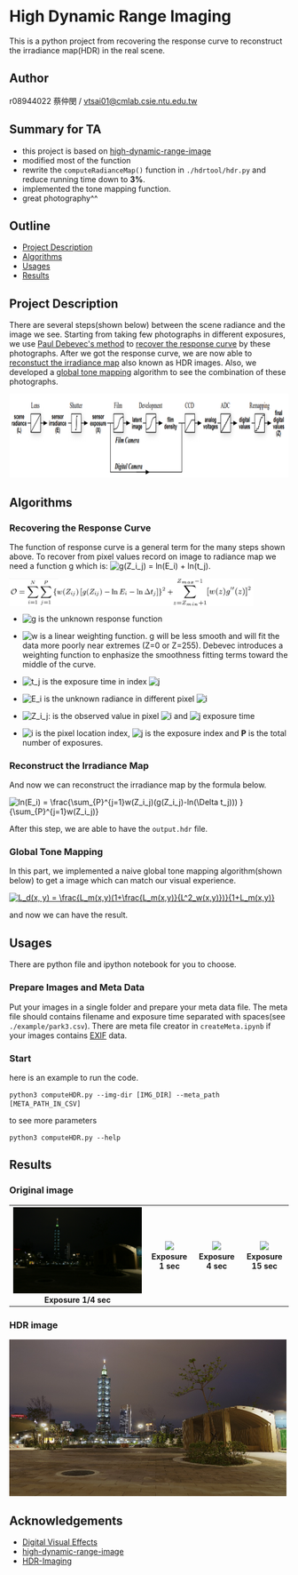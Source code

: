 
# High Dynamic Range Imaging
This is a python project from recovering the response curve to reconstruct the irradiance map(HDR) in the real scene.
## Author
r08944022 蔡仲閔 / [vtsai01@cmlab.csie.ntu.edu.tw](vtsai01@cmlab.csie.ntu.edu.tw)
## Summary for TA
- this project is based on [high-dynamic-range-image](https://github.com/vivianhylee/high-dynamic-range-image)
- modified most of the function
- rewrite the `computeRadianceMap()` function in `./hdrtool/hdr.py` and reduce running time down to **3%**.
- implemented the tone mapping function.
- great photography^^
## Outline
- [Project Description](#project-description)
- [Algorithms](#algorithms)
- [Usages](#usages)
- [Results](#results)

## Project Description
There are several steps(shown below) between the scene radiance and the image we see. Starting from taking few photographs in different exposures, we use  [Paul Debevec's method](http://www.pauldebevec.com/Research/HDR/debevec-siggraph97.pdf) to [recover the response curve](#recovering-the-response-curve) by these photographs. After we got the response curve, we are now able to [reconstuct the irradiance map](#reconstruct-the-irradiance-map) also known as HDR images. Also, we developed a [global tone mapping](#global-tone-mapping) algorithm to see the combination of these photographs.

<img src="https://github.com/qa276390/high-dynamic-range-image/blob/master/example/steps.png" height="150"/>


## Algorithms 
### Recovering the Response Curve

The function of response curve is a general term for the many steps shown above. To recover from pixel values record on image to radiance map we need a function g which is:  <img src="https://latex.codecogs.com/svg.latex?g(Z_i_j)&space;=&space;ln(E_i)&space;&plus;&space;ln(t_j)" title="g(Z_i_j) = ln(E_i) + ln(t_j)" /></a>.

<img  align="center" src="https://github.com/qa276390/high-dynamic-range-image/blob/master/example/eq1.png" height="50"/>

- <img src="https://latex.codecogs.com/svg.latex?\Large&space;g" title="g" /> is the unknown response function

- <img src="https://latex.codecogs.com/svg.latex?\Large&space;w" title="w" /> is a linear weighting function. g will be less smooth and will fit the data more poorly near extremes (Z=0 or Z=255). Debevec introduces a weighting function to enphasize the smoothness fitting terms toward the middle of the curve.

- <img src="https://latex.codecogs.com/svg.latex?\Large&space;t_j" title="t_j" /> is the exposure time in index <img src="https://latex.codecogs.com/svg.latex?\Large&space;j" title="j" />

- <img src="https://latex.codecogs.com/svg.latex?\Large&space;E_i" title="E_i" /> is the unknown radiance in different pixel <img src="https://latex.codecogs.com/svg.latex?\Large&space;i" title="i" />

- <img src="https://latex.codecogs.com/svg.latex?\Large&space;Z_i_j" title="Z_i_j" />: is the observed value in pixel <img src="https://latex.codecogs.com/svg.latex?\Large&space;i" title="i" /> and <img src="https://latex.codecogs.com/svg.latex?\Large&space;j" title="j" /> exposure time

- <img src="https://latex.codecogs.com/svg.latex?\Large&space;i" title="i" /> is the pixel location index, <img src="https://latex.codecogs.com/svg.latex?\Large&space;j" title="j" /> is the exposure index and **P** is the total number of exposures.

### Reconstruct the Irradiance Map
And now we can reconstruct the irradiance map by the formula below.

<img src="https://latex.codecogs.com/svg.latex?ln(E_i)&space;=&space;\frac{\sum_{P}^{j=1}w(Z_i_j)(g(Z_i_j)-ln(\Delta&space;t_j)))&space;}{\sum_{P}^{j=1}w(Z_i_j)}" title="ln(E_i) = \frac{\sum_{P}^{j=1}w(Z_i_j)(g(Z_i_j)-ln(\Delta t_j))) }{\sum_{P}^{j=1}w(Z_i_j)}" />

After this step, we are able to have the `output.hdr` file.

### Global Tone Mapping
In this part, we implemented a naive global tone mapping algorithm(shown below) to get a image which can match our visual experience.

<a href="https://www.codecogs.com/eqnedit.php?latex=L_d(x,&space;y)&space;=&space;\frac{L_m(x,y)(1&plus;\frac{L_m(x,y)}{L^2_w(x,y)})}{1&plus;L_m(x,y)}" target="_blank"><img src="https://latex.codecogs.com/svg.latex?L_d(x,&space;y)&space;=&space;\frac{L_m(x,y)(1&plus;\frac{L_m(x,y)}{L^2_w(x,y)})}{1&plus;L_m(x,y)}" title="L_d(x, y) = \frac{L_m(x,y)(1+\frac{L_m(x,y)}{L^2_w(x,y)})}{1+L_m(x,y)}" /></a>

and now we can have the result.

## Usages
There are python file and ipython notebook for you to choose.
### Prepare Images and Meta Data
Put your images in a single folder and prepare your meta data file. The meta file should contains filename and exposure time separated with spaces(see `./example/park3.csv`). There are meta file creator in `createMeta.ipynb` if your images contains [EXIF](https://zh.wikipedia.org/wiki/EXIF) data.
### Start 
here is an example to run the code.
```shell
python3 computeHDR.py --img-dir [IMG_DIR] --meta_path [META_PATH_IN_CSV]
```
to see more parameters
```shell
python3 computeHDR.py --help
```

## Results
### Original image
<table>
<tr>
<th><img src="https://github.com/qa276390/high-dynamic-range-imaging/blob/master/example/park3/IMG_7189.JPG" /><br>Exposure 1/4 sec</th>
<th><img src="https://github.com/qa276390/high-dynamic-range-imaging/blob/master/example/park3/IMG_7190.JPG" /><br>Exposure 1 sec</th>
<th><img src="https://github.com/qa276390/high-dynamic-range-imaging/blob/master/example/park3/IMG_7191.JPG" /><br>Exposure 4 sec</th>
<th><img src="https://github.com/qa276390/high-dynamic-range-imaging/blob/master/example/park3/IMG_7192.JPG" /><br>Exposure 15 sec</th>
</tr>
</table>

### HDR image
<img src="https://github.com/qa276390/high-dynamic-range-imaging/blob/master/example/park3-output.jpg" width="500"/>




## Acknowledgements
- [Digital Visual Effects](https://www.csie.ntu.edu.tw/~cyy/courses/vfx/20spring/overview/)
- [high-dynamic-range-image](https://github.com/vivianhylee/high-dynamic-range-image)
- [HDR-Imaging](https://github.com/qhan1028/HDR-Imaging)
